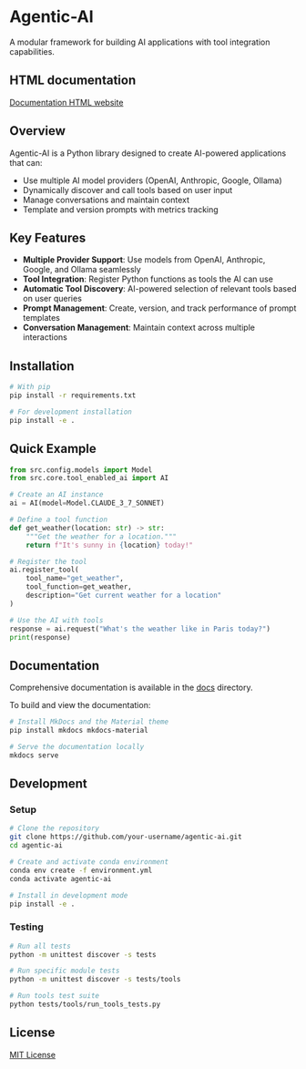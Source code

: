 # Agentic-AI

A modular framework for building AI applications with tool integration capabilities.

## HTML documentation

[Documentation HTML website](./site/index.html)

## Overview

Agentic-AI is a Python library designed to create AI-powered applications that can:

- Use multiple AI model providers (OpenAI, Anthropic, Google, Ollama)
- Dynamically discover and call tools based on user input
- Manage conversations and maintain context
- Template and version prompts with metrics tracking

## Key Features

- **Multiple Provider Support**: Use models from OpenAI, Anthropic, Google, and Ollama seamlessly
- **Tool Integration**: Register Python functions as tools the AI can use
- **Automatic Tool Discovery**: AI-powered selection of relevant tools based on user queries
- **Prompt Management**: Create, version, and track performance of prompt templates
- **Conversation Management**: Maintain context across multiple interactions

## Installation

```bash
# With pip
pip install -r requirements.txt

# For development installation
pip install -e .
```

## Quick Example

```python
from src.config.models import Model
from src.core.tool_enabled_ai import AI

# Create an AI instance
ai = AI(model=Model.CLAUDE_3_7_SONNET)

# Define a tool function
def get_weather(location: str) -> str:
    """Get the weather for a location."""
    return f"It's sunny in {location} today!"

# Register the tool
ai.register_tool(
    tool_name="get_weather",
    tool_function=get_weather,
    description="Get current weather for a location"
)

# Use the AI with tools
response = ai.request("What's the weather like in Paris today?")
print(response)
```

## Documentation

Comprehensive documentation is available in the [docs](docs/) directory.

To build and view the documentation:

```bash
# Install MkDocs and the Material theme
pip install mkdocs mkdocs-material

# Serve the documentation locally
mkdocs serve
```

## Development

### Setup

```bash
# Clone the repository
git clone https://github.com/your-username/agentic-ai.git
cd agentic-ai

# Create and activate conda environment
conda env create -f environment.yml
conda activate agentic-ai

# Install in development mode
pip install -e .
```

### Testing

```bash
# Run all tests
python -m unittest discover -s tests

# Run specific module tests
python -m unittest discover -s tests/tools

# Run tools test suite
python tests/tools/run_tools_tests.py
```

## License

[MIT License](LICENSE)
